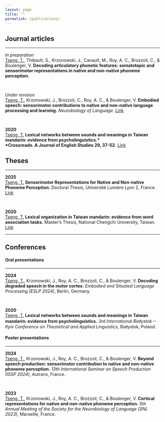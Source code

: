 ```yaml
---
layout: page
title: ""
permalink: /publications/
---
```



## Journal articles


---

*In preparation*  
<u>Tseng, T.</u>, Thibault, S., Krzonowski, J., Canault, M., Roy, A. C., Brozzoli, C., & Boulenger, V. <B>Decoding articulatory phonetic features: somatotopic and sensorimotor representations in native and non-native phoneme perception.</B>

<br>

*Under revision*  
<u>Tseng, T.</u>, Krzonowski, J., Brozzoli, C., Roy, A. C., & Boulenger, V. <B>Embodied speech: sensorimotor contributions to native and non-native language processing and learning.</B> *Neurobiology of Language.* [Link](https://doi.org/10.31234/osf.io/fqwe8)

<br>

**2020**  
<u>Tseng, T.</u> <B>Lexical networks between sounds and meanings in Taiwan mandarin: evidence from psycholinguistics.*  
*Crossroads. A Journal of English Studies 29, 37-52.</B> [Link](https://doi.org/10.15290/cr.2020.29.2.03)


## Theses

---

**2025**  
<u>Tseng, T.</u> <B>Sensorimotor Representations for Native and Non-native Phoneme Perception.</B> Doctoral Thesis, Université Lumière Lyon 2, France. [Link](https://hal.science/tel-04988192)

<br>

**2020**  
<u>Tseng, T.</u> <B>Lexical organization in Taiwan mandarin: evidence from word association tasks.</B> Master’s Thesis, National Chengchi University, Taiwan. [Link](https://doi.org/10.6814/NCCU202000123)

---

## Conferences

#### Oral presentations

---

**2024**  
<u>Tseng, T.</u>, Krzonowski, J., Roy, A. C., Brozzoli, C., & Boulenger, V. <B>Decoding degraded speech in the motor cortex.</B> *Embodied and Situated Language Processing (ESLP 2024)*, Berlin, Germany.

<br>

**2020**  
<u>Tseng, T.</u> <B>Lexical networks between sounds and meanings in Taiwan mandarin: evidence from psycholinguistics.</B>
*3rd International Białystok－Kyiv Conference on Theoretical and Applied Linguistics*, Białystok, Poland.



#### Poster presentations

---

**2024**  
<u>Tseng, T.</u>, Krzonowski, J., Roy, A. C., Brozzoli, C., & Boulenger, V. <B>Beyond speech production: sensorimotor contribution to native and non-native phoneme perception.</B> *13th International Seminar on Speech Production (ISSP 2024)*, Autrans, France.

<br>

**2023**  
<u>Tseng, T.</u>, Krzonowski, J., Roy, A. C., Brozzoli, C., & Boulenger, V. <B>Cortical representations for native and non-native phoneme perception.</B> *5th Annual Meeting of the Society for the Neurobiology of Language (SNL 2023)*, Marseille, France.
